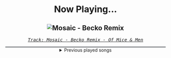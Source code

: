 <div align="center"> 
<h1>Now Playing...</h1>

![Mosaic - Becko Remix](https://i.scdn.co/image/ab67616d00001e02a58a6c9723a595e05f9d42e3)
--
_<samp><a href="https://open.spotify.com/track/3VgUYuC0LO1CzluV3vsqzj">Track: Mosaic - Becko Remix - Of Mice & Men</a></samp>_

<div style="border: 1px #4B5054 solid"></div>
<details>
  <summary>
    Previous played songs
  </summary>
  <table>
    <thead>
      <tr>
        <th>
          Artist
        </th>
        <th>
          Song
        </th>
        <th>
          Link
        </th>
      </tr>
    </thead>
    <tbody>
      <tr><td>Of Mice & Men</td><td>Mosaic - Becko Remix</td><td><a href="https://open.spotify.com/track/3VgUYuC0LO1CzluV3vsqzj">https://open.spotify.com/track/3VgUYuC0LO1CzluV3vsqzj</a></td></tr><tr><td>The Anix</td><td>This Game - 2008</td><td><a href="https://open.spotify.com/track/4JgzVBm9pg1Vc4g0UWZt50">https://open.spotify.com/track/4JgzVBm9pg1Vc4g0UWZt50</a></td></tr><tr><td>Essenger</td><td>BLOODSUCKER!</td><td><a href="https://open.spotify.com/track/4u4LcheA4JnWybaPNeFm7c">https://open.spotify.com/track/4u4LcheA4JnWybaPNeFm7c</a></td></tr><tr><td>Polyphia</td><td>Bloodbath (feat. Chino Moreno)</td><td><a href="https://open.spotify.com/track/2IMHE3XJcsqTIbSGOIY6Jy">https://open.spotify.com/track/2IMHE3XJcsqTIbSGOIY6Jy</a></td></tr><tr><td>STARSET</td><td>Waiting On The Sky To Change</td><td><a href="https://open.spotify.com/track/5qMSuD0mfQVQSA0CjifBi0">https://open.spotify.com/track/5qMSuD0mfQVQSA0CjifBi0</a></td></tr><tr><td>DEADLIFE</td><td>Obsolete (feat. Scandroid) - 3FORCE Remix</td><td><a href="https://open.spotify.com/track/1X5t45y2bNCgonrdHmbYGi">https://open.spotify.com/track/1X5t45y2bNCgonrdHmbYGi</a></td></tr><tr><td>Blue Stahli</td><td>ULTRAnumb</td><td><a href="https://open.spotify.com/track/3B0hzwc1e8AYOytj9hZS2I">https://open.spotify.com/track/3B0hzwc1e8AYOytj9hZS2I</a></td></tr><tr><td>Celldweller</td><td>Shapeshifter (feat. Styles Of Beyond)</td><td><a href="https://open.spotify.com/track/7yLzGp7vC3qg5FlBmUa8Rg">https://open.spotify.com/track/7yLzGp7vC3qg5FlBmUa8Rg</a></td></tr><tr><td>Caskets</td><td>Better Way Out</td><td><a href="https://open.spotify.com/track/2OVvGwLJ9IYY9wxPzissxv">https://open.spotify.com/track/2OVvGwLJ9IYY9wxPzissxv</a></td></tr><tr><td>Rain City Drive</td><td>Psycho - Reimagined</td><td><a href="https://open.spotify.com/track/2sQnRxXEcS4xWXqsImhcvd">https://open.spotify.com/track/2sQnRxXEcS4xWXqsImhcvd</a></td></tr><tr><td>Dayseeker</td><td>Without Me</td><td><a href="https://open.spotify.com/track/7oGCVuPEyp6m6DhXkU5Pfs">https://open.spotify.com/track/7oGCVuPEyp6m6DhXkU5Pfs</a></td></tr><tr><td>From Ashes to New</td><td>Until We Break (feat. Matty Mullins of Memphis Mayfire)</td><td><a href="https://open.spotify.com/track/3uRuVa1eBgOjfsCegIq1lb">https://open.spotify.com/track/3uRuVa1eBgOjfsCegIq1lb</a></td></tr><tr><td>Jonathan Young</td><td>Fight the Tide</td><td><a href="https://open.spotify.com/track/7x1BkDkUOi6qHeptyZBOaE">https://open.spotify.com/track/7x1BkDkUOi6qHeptyZBOaE</a></td></tr><tr><td>The Plot In You</td><td>Left Behind</td><td><a href="https://open.spotify.com/track/5G6jZFDAFlpAA9v5LTV4NI">https://open.spotify.com/track/5G6jZFDAFlpAA9v5LTV4NI</a></td></tr><tr><td>Crystal Lake</td><td>Rebirth</td><td><a href="https://open.spotify.com/track/0JjaBtJv5jHQG5pQlEAhPa">https://open.spotify.com/track/0JjaBtJv5jHQG5pQlEAhPa</a></td></tr><tr><td>Escape the Fate</td><td>Cheers To Goodbye (feat. Spencer Charnas)</td><td><a href="https://open.spotify.com/track/38ODYA4I5jEhFr4xJJd1RG">https://open.spotify.com/track/38ODYA4I5jEhFr4xJJd1RG</a></td></tr><tr><td>Celldweller</td><td>Shapeshifter (feat. Styles Of Beyond)</td><td><a href="https://open.spotify.com/track/7yLzGp7vC3qg5FlBmUa8Rg">https://open.spotify.com/track/7yLzGp7vC3qg5FlBmUa8Rg</a></td></tr><tr><td>Brian Tyler</td><td>Winner...Gets...Me</td><td><a href="https://open.spotify.com/track/5xSR5lzDdsk8aZQ2tofcTh">https://open.spotify.com/track/5xSR5lzDdsk8aZQ2tofcTh</a></td></tr><tr><td>Brian Tyler</td><td>Winner...Gets...Me</td><td><a href="https://open.spotify.com/track/5xSR5lzDdsk8aZQ2tofcTh">https://open.spotify.com/track/5xSR5lzDdsk8aZQ2tofcTh</a></td></tr><tr><td>Brian Tyler</td><td>Neela Confronts DK</td><td><a href="https://open.spotify.com/track/71LaMnk3gadVOS3o6gtHHA">https://open.spotify.com/track/71LaMnk3gadVOS3o6gtHHA</a></td></tr>
    </tbody>
  </table>
</details>

</div>
